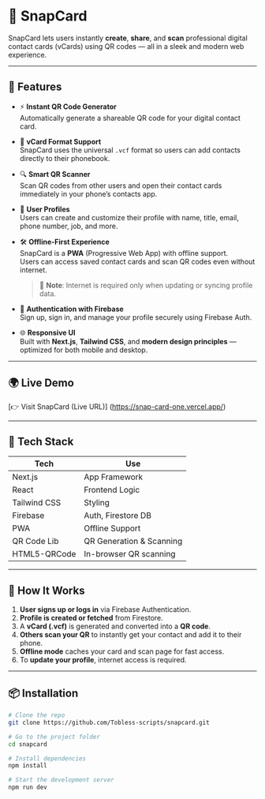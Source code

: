 # 📇 SnapCard

SnapCard lets users instantly **create**, **share**, and **scan** professional digital contact cards (vCards) using QR codes — all in a sleek and modern web experience.

---

## 🚀 Features

-   ⚡️ **Instant QR Code Generator**  
    Automatically generate a shareable QR code for your digital contact card.

-   📱 **vCard Format Support**  
    SnapCard uses the universal `.vcf` format so users can add contacts directly to their phonebook.

-   🔍 **Smart QR Scanner**  
    Scan QR codes from other users and open their contact cards immediately in your phone’s contacts app.

-   🧾 **User Profiles**  
    Users can create and customize their profile with name, title, email, phone number, job, and more.

-   🛠️ **Offline-First Experience**  
    SnapCard is a **PWA** (Progressive Web App) with offline support.  
    Users can access saved contact cards and scan QR codes even without internet.

    > 🔁 **Note**: Internet is required only when updating or syncing profile data.

-   🔐 **Authentication with Firebase**  
    Sign up, sign in, and manage your profile securely using Firebase Auth.

-   🌐 **Responsive UI**  
    Built with **Next.js**, **Tailwind CSS**, and **modern design principles** — optimized for both mobile and desktop.

---

## 🌍 Live Demo

[👉 Visit SnapCard (Live URL)] (https://snap-card-one.vercel.app/)

---

## 🧱 Tech Stack

| Tech         | Use                      |
| ------------ | ------------------------ |
| Next.js      | App Framework            |
| React        | Frontend Logic           |
| Tailwind CSS | Styling                  |
| Firebase     | Auth, Firestore DB       |
| PWA          | Offline Support          |
| QR Code Lib  | QR Generation & Scanning |
| HTML5-QRCode | In-browser QR scanning   |

---

## 🧪 How It Works

1. **User signs up or logs in** via Firebase Authentication.
2. **Profile is created or fetched** from Firestore.
3. A **vCard (.vcf)** is generated and converted into a **QR code**.
4. **Others scan your QR** to instantly get your contact and add it to their phone.
5. **Offline mode** caches your card and scan page for fast access.
6. To **update your profile**, internet access is required.

---

## 📦 Installation

```bash
# Clone the repo
git clone https://github.com/Tobless-scripts/snapcard.git

# Go to the project folder
cd snapcard

# Install dependencies
npm install

# Start the development server
npm run dev
```
